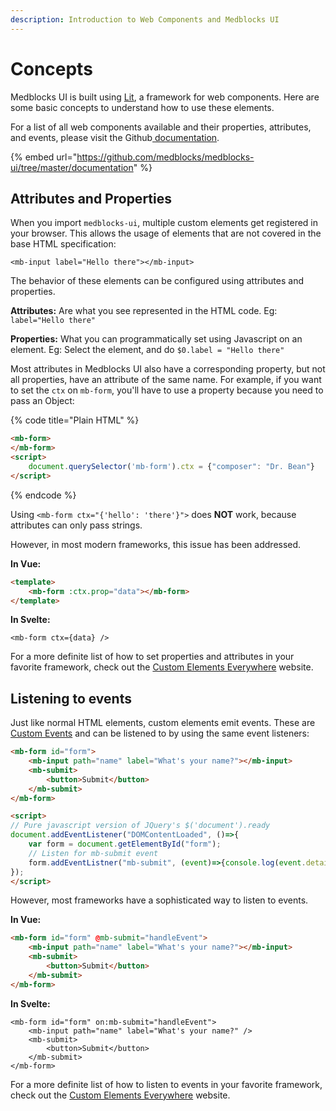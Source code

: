 ```yaml
---
description: Introduction to Web Components and Medblocks UI
---
```


# Concepts

Medblocks UI is built using [Lit](https://lit.dev), a framework for web components. Here are some basic concepts to understand how to use these elements.



For a list of all web components available and their properties, attributes, and events, please visit the Github[ documentation](https://github.com/medblocks/medblocks-ui/tree/master/documentation).

{% embed url="https://github.com/medblocks/medblocks-ui/tree/master/documentation" %}

## Attributes and Properties

When you import `medblocks-ui`, multiple custom elements get registered in your browser. This allows the usage of elements that are not covered in the base HTML specification:

```markup
<mb-input label="Hello there"></mb-input>
```

The behavior of these elements can be configured using attributes and properties.

**Attributes:** Are what you see represented in the HTML code. Eg: `label="Hello there"`

**Properties:** What you can programmatically set using Javascript on an element. Eg: Select the element, and do `$0.label = "Hello there"`

Most attributes in Medblocks UI also have a corresponding property, but not all properties, have an attribute of the same name. For example, if you want to set the `ctx` on `mb-form`, you'll have to use a property because you need to pass an Object:

{% code title="Plain HTML" %}
```html
<mb-form>
</mb-form>
<script>
    document.querySelector('mb-form').ctx = {"composer": "Dr. Bean"}
</script>
```
{% endcode %}

Using `<mb-form ctx="{'hello': 'there'}">` does **NOT** work, because attributes can only pass strings.

However, in most modern frameworks, this issue has been addressed.

**In Vue:**

```html
<template>
    <mb-form :ctx.prop="data"></mb-form>
</template>
```

**In Svelte:**

```markup
<mb-form ctx={data} />
```

For a more definite list of how to set properties and attributes in your favorite framework, check out the [Custom Elements Everywhere](https://custom-elements-everywhere.com) website.

## Listening to events

Just like normal HTML elements, custom elements emit events. These are [Custom Events](https://developer.mozilla.org/en-US/docs/Web/Events/Creating\_and\_triggering\_events#adding\_custom\_data\_%E2%80%93\_customevent) and can be listened to by using the same event listeners:

```html
<mb-form id="form">
    <mb-input path="name" label="What's your name?"></mb-input>
    <mb-submit>
        <button>Submit</button>
    </mb-submit>
</mb-form>

<script>
// Pure javascript version of JQuery's $('document').ready
document.addEventListener("DOMContentLoaded", ()=>{
    var form = document.getElementById("form");
    // Listen for mb-submit event
    form.addEventListner("mb-submit", (event)=>{console.log(event.detail)})
});
</script>
```

However, most frameworks have a sophisticated way to listen to events.

**In Vue:**

```html
<mb-form id="form" @mb-submit="handleEvent">
    <mb-input path="name" label="What's your name?"></mb-input>
    <mb-submit>
        <button>Submit</button>
    </mb-submit>
</mb-form>
```

**In Svelte:**

```markup
<mb-form id="form" on:mb-submit="handleEvent">
    <mb-input path="name" label="What's your name?" />
    <mb-submit>
        <button>Submit</button>
    </mb-submit>
</mb-form>
```

For a more definite list of how to listen to events in your favorite framework, check out the [Custom Elements Everywhere](https://custom-elements-everywhere.com) website.

